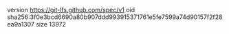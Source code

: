 version https://git-lfs.github.com/spec/v1
oid sha256:3f0e3bcd6690a80b907ddd993915371761e5fe7599a74d90157f2f28ea9a1307
size 13972
